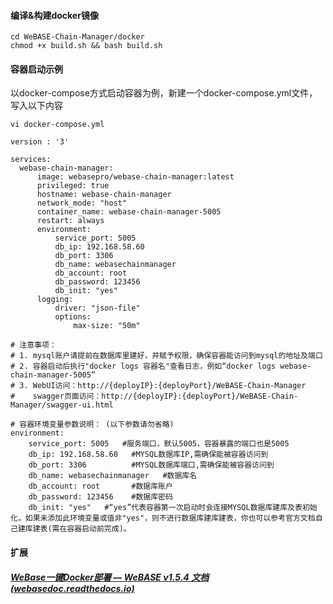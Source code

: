 

#### 编译&构建docker镜像

```
cd WeBASE-Chain-Manager/docker
chmod +x build.sh && bash build.sh
```



#### 容器启动示例

以docker-compose方式启动容器为例，新建一个docker-compose.yml文件，写入以下内容

```
vi docker-compose.yml
```

```
version : '3'

services:
  webase-chain-manager:
      image: webasepro/webase-chain-manager:latest
      privileged: true
      hostname: webase-chain-manager
      network_mode: "host"
      container_name: webase-chain-manager-5005
      restart: always
      environment:
          service_port: 5005
          db_ip: 192.168.58.60
          db_port: 3306
          db_name: webasechainmanager
          db_account: root
          db_password: 123456
          db_init: "yes"
      logging:
          driver: "json-file"
          options:
              max-size: "50m"
```

```
# 注意事项：
# 1. mysql账户请提前在数据库里建好，并赋予权限，确保容器能访问到mysql的地址及端口
# 2. 容器启动后执行"docker logs 容器名"查看日志，例如“docker logs webase-chain-manager-5005”
# 3. WebUI访问：http://{deployIP}:{deployPort}/WeBASE-Chain-Manager
#    swagger页面访问：http://{deployIP}:{deployPort}/WeBASE-Chain-Manager/swagger-ui.html

# 容器环境变量参数说明： (以下参数请勿省略)
environment:
    service_port: 5005   #服务端口，默认5005，容器暴露的端口也是5005
    db_ip: 192.168.58.60   #MYSQL数据库IP,需确保能被容器访问到
    db_port: 3306          #MYSQL数据库端口,需确保能被容器访问到
    db_name: webasechainmanager   #数据库名
    db_account: root       #数据库账户
    db_password: 123456    #数据库密码
    db_init: "yes"   #“yes”代表容器第一次启动时会连接MYSQL数据库建库及表初始化，如果未添加此环境变量或值非"yes"，则不进行数据库建库建表，你也可以参考官方文档自己建库建表(需在容器启动前完成)。
```





#### 扩展

##### [WeBase一键Docker部署 — WeBASE v1.5.4 文档 (webasedoc.readthedocs.io)](https://webasedoc.readthedocs.io/zh_CN/latest/docs/WeBASE-Install/docker_install.html#)


